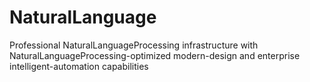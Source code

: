 # NaturalLanguage
Professional NaturalLanguageProcessing infrastructure with NaturalLanguageProcessing-optimized modern-design and enterprise intelligent-automation capabilities
